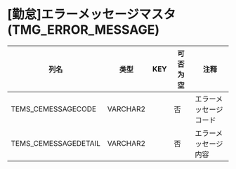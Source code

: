 # [勤怠]エラーメッセージマスタ(TMG_ERROR_MESSAGE)
| 列名   | 类型   | KEY  | 可否为空 | 注释   |
| ---- | ---- | ---- | ---- | ---- |
|TEMS_CEMESSAGECODE|VARCHAR2||否|エラーメッセージコード|
|TEMS_CEMESSAGEDETAIL|VARCHAR2||否|エラーメッセージ内容|
